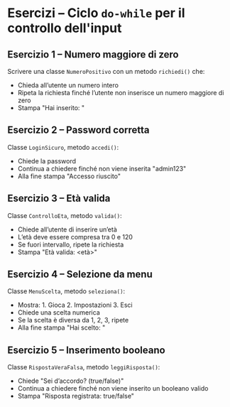 # Esercizi – Ciclo `do-while` per il controllo dell'input

## Esercizio 1 – Numero maggiore di zero

Scrivere una classe `NumeroPositivo` con un metodo `richiedi()` che:

* Chieda all’utente un numero intero
* Ripeta la richiesta finché l’utente non inserisce un numero maggiore di zero
* Stampa "Hai inserito: <numero>"

## Esercizio 2 – Password corretta

Classe `LoginSicuro`, metodo `accedi()`:

* Chiede la password
* Continua a chiedere finché non viene inserita "admin123"
* Alla fine stampa "Accesso riuscito"

## Esercizio 3 – Età valida

Classe `ControlloEta`, metodo `valida()`:

* Chiede all’utente di inserire un’età
* L’età deve essere compresa tra 0 e 120
* Se fuori intervallo, ripete la richiesta
* Stampa "Età valida: \<età>"

## Esercizio 4 – Selezione da menu

Classe `MenuScelta`, metodo `seleziona()`:

* Mostra: 1. Gioca  2. Impostazioni  3. Esci
* Chiede una scelta numerica
* Se la scelta è diversa da 1, 2, 3, ripete
* Alla fine stampa "Hai scelto: <voce>"

## Esercizio 5 – Inserimento booleano

Classe `RispostaVeraFalsa`, metodo `leggiRisposta()`:

* Chiede "Sei d’accordo? (true/false)"
* Continua a chiedere finché non viene inserito un booleano valido
* Stampa "Risposta registrata: true/false"

